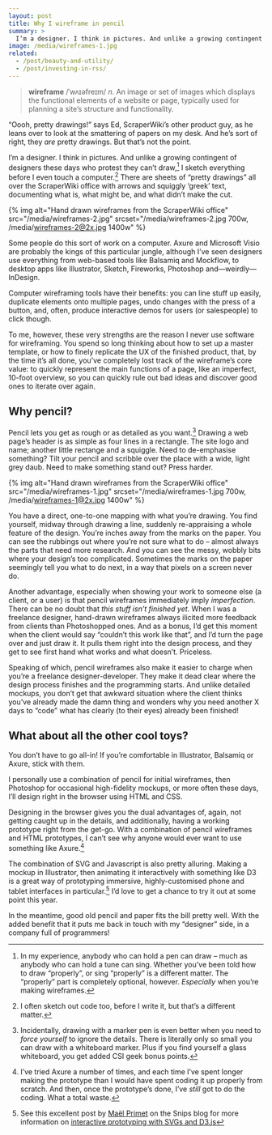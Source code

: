 ```yaml
---
layout: post
title: Why I wireframe in pencil
summary: >
  I’m a designer. I think in pictures. And unlike a growing contingent of designers these days who protest they can’t draw, I sketch everything before I even touch a computer. Find out why…
image: /media/wireframes-1.jpg
related:
  - /post/beauty-and-utility/
  - /post/investing-in-rss/
---
```


> **wireframe** /ˈwʌɪəfreɪm/ *n.* An image or set of images which displays the functional elements of a website or page, typically used for planning a site’s structure and functionality.

“Oooh, pretty drawings!” says Ed, ScraperWiki’s other product guy, as he leans over to look at the smattering of papers on my desk. And he’s sort of right, they *are* pretty drawings. But that’s not the point.

I’m a designer. I think in pictures. And unlike a growing contingent of designers these days who protest they can’t draw,[^1] I sketch everything before I even touch a computer.[^2] There are sheets of “pretty drawings” all over the ScraperWiki office with arrows and squiggly ‘greek’ text, documenting what is, what might be, and what didn’t make the cut.

{% img alt="Hand drawn wireframes from the ScraperWiki office" src="/media/wireframes-2.jpg" srcset="/media/wireframes-2.jpg 700w, /media/wireframes-2@2x.jpg 1400w" %}

Some people do this sort of work on a computer. Axure and Microsoft Visio are probably the kings of this particular jungle, although I’ve seen designers use everything from web-based tools like Balsamiq and Mockflow, to desktop apps like Illustrator, Sketch, Fireworks, Photoshop and—weirdly—InDesign.

Computer wireframing tools have their benefits: you can line stuff up easily, duplicate elements onto multiple pages, undo changes with the press of a button, and, often, produce interactive demos for users (or salespeople) to click though.

To me, however, these very strengths are the reason I never use software for wireframing. You spend so long thinking about how to set up a master template, or how to finely replicate the UX of the finished product, that, by the time it’s all done, you’ve completely lost track of the wireframe’s core value: to quickly represent the main functions of a page, like an imperfect, 10-foot overview, so you can quickly rule out bad ideas and discover good ones to iterate over again.

## Why pencil?

Pencil lets you get as rough or as detailed as you want.[^3] Drawing a web page’s header is as simple as four lines in a rectangle. The site logo and name; another little rectange and a squiggle. Need to de-emphasise something? Tilt your pencil and scribble over the place with a wide, light grey daub. Need to make something stand out? Press harder.

{% img alt="Hand drawn wireframes from the ScraperWiki office" src="/media/wireframes-1.jpg" srcset="/media/wireframes-1.jpg 700w, /media/wireframes-1@2x.jpg 1400w" %}

You have a direct, one-to-one mapping with what you’re drawing. You find yourself, midway through drawing a line, suddenly re-appraising a whole feature of the design. You’re inches away from the marks on the paper. You can see the rubbings out where you’re not sure what to do – almost always the parts that need more research. And you can see the messy, wobbly bits where your design’s too complicated. Sometimes the marks on the paper seemingly tell you what to do next, in a way that pixels on a screen never do.

Another advantage, especially when showing your work to someone else (a client, or a user) is that pencil wireframes immediately imply *imperfection*. There can be no doubt that *this stuff isn’t finished yet*. When I was a freelance designer, hand-drawn wireframes always ilicited more feedback from clients than Photoshopped ones. And as a bonus, I’d get this moment when the client would say “couldn’t this work like that”, and I’d turn the page over and just draw it. It pulls them right into the design process, and they get to see first hand what works and what doesn’t. Priceless.

Speaking of which, pencil wireframes also make it easier to charge when you’re a freelance designer-developer. They make it dead clear where the design process finishes and the programming starts. And unlike detailed mockups, you don’t get that awkward situation where the client thinks you’ve already made the damn thing and wonders why you need another X days to “code” what has clearly (to their eyes) already been finished!

## What about all the other cool toys?

You don’t have to go all-in! If you’re comfortable in Illustrator, Balsamiq or Axure, stick with them.

I personally use a combination of pencil for initial wireframes, then Photoshop for occasional high-fidelity mockups, or more often these days, I’ll design right in the browser using HTML and CSS.

Designing in the browser gives you the dual advantages of, again, not getting caught up in the details, and additionally, having a working prototype right from the get-go. With a combination of pencil wireframes and HTML prototypes, I can’t see why anyone would ever want to use something like Axure.[^4]

The combination of SVG and Javascript is also pretty alluring. Making a mockup in Illustrator, then animating it interactively with something like D3 is a great way of prototyping immersive, highly-customised phone and tablet interfaces in particular.[^5] I’d love to get a chance to try it out at some point this year.

In the meantime, good old pencil and paper fits the bill pretty well. With the added benefit that it puts me back in touch with my “designer” side, in a company full of programmers!

[^1]: In my experience, anybody who can hold a pen can draw – much as anybody who can hold a tune can sing. Whether you’ve been told how to draw “properly”, or sing “properly” is a different matter. The “properly” part is completely optional, however. *Especially* when you’re making wireframes.
[^2]: I often sketch out code too, before I write it, but that’s a different matter.
[^3]: Incidentally, drawing with a marker pen is even better when you need to *force yourself* to ignore the details. There is literally only so small you can draw with a whiteboard marker. Plus if you find yourself a glass whiteboard, you get added CSI geek bonus points.
[^4]: I’ve tried Axure a number of times, and each time I’ve spent longer making the prototype than I would have spent coding it up properly from scratch. And then, once the prototype’s done, I’ve *still* got to do the coding. What a total waste.
[^5]: See this excellent post by [Maël Primet](https://twitter.com/mael_p) on the Snips blog for more information on [interactive prototyping with SVGs and D3.js](https://web.archive.org/web/20140112025954/http://snips.net/blog/posts/2014/01-10-fast-interactive_prototyping_with_d3_js.html)
